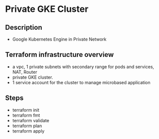 # Private GKE Cluster

## Description

- Google Kubernetes Engine in Private Network



## Terraform infrastructure overview

- a vpc, 1 private subnets with secondary range for pods and services, NAT, Router
- private GKE cluster.
- 1 service account for the cluster to manage microbased application



## Steps

- terraform init
- terraform fmt
- terraform validate
- terraform plan
- terraform apply